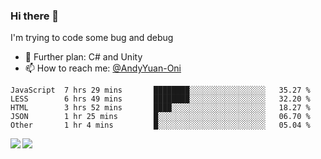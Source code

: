 ### Hi there 👋

I'm trying to code some bug and debug

- 🌱 Further plan: C# and Unity
- 📫 How to reach me: [@AndyYuan-Oni](https://github.com/AndyYuan-Oni)


<!--START_SECTION:waka-->
```text
JavaScript  7 hrs 29 mins       ████████░░░░░░░░░░░░░░░░░   35.27 % 
LESS        6 hrs 49 mins       ████████░░░░░░░░░░░░░░░░░   32.20 % 
HTML        3 hrs 52 mins       ████░░░░░░░░░░░░░░░░░░░░░   18.27 % 
JSON        1 hr 25 mins        █░░░░░░░░░░░░░░░░░░░░░░░░   06.70 % 
Other       1 hr 4 mins         █░░░░░░░░░░░░░░░░░░░░░░░░   05.04 %
```
<!--END_SECTION:waka-->

  <!--**AndyYuan-Oni/AndyYuan-Oni** is a ✨ _special_ ✨ repository because its `README.md` (this file) appears on your GitHub profile.-->
<!--[![Top Langs](https://github-readme-stats.vercel.app/api/top-langs/?username=AndyYUan-Oni&layout=compact)](https://github.com/AndyYUan-Oni/github-readme-stats)-->
<a href="https://github.com/AndyYUan-Oni/github-readme-stats">
  <img align="left" src="https://github-readme-stats.vercel.app/api?username=AndyYUan-Oni&hide=stars" />
</a>
<a href="https://github.com/AndyYUan-Oni/github-readme-stats">
  <img align="left" src="https://github-readme-stats.vercel.app/api/top-langs/?username=AndyYUan-Oni&layout=compact" />
</a>

